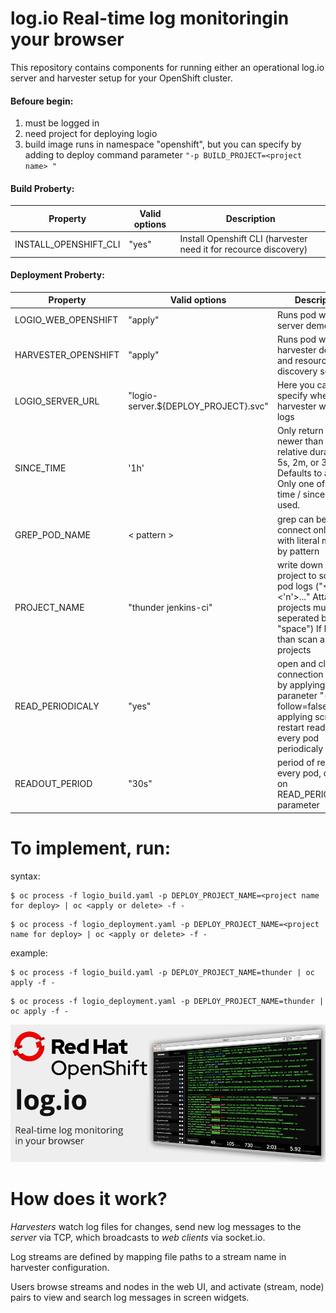 # log.io Real-time log monitoringin your browser

This repository contains components for running either an operational log.io server and harvester setup for your OpenShift cluster. 

#### Befoure begin:
1) must be logged in
2) need project for deploying logio 
3) build image runs in namespace "openshift", but you can specify by adding to deploy command parameter ```"-p BUILD_PROJECT=<project name> "```

#### Build Proberty:
| Property                | Valid options   | Description                        |
|-------------------------|-----------------|------------------------------------|         
| INSTALL_OPENSHIFT_CLI | "yes"    | Install Openshift CLI (harvester need it for recource  discovery) |

#### Deployment Proberty:
| Property                | Valid options   | Description                        |
|-------------------------|-----------------|------------------------------------|
| LOGIO_WEB_OPENSHIFT     |     "apply"     | Runs pod with log.io server demon  |
| HARVESTER_OPENSHIFT     |     "apply"     | Runs pod with harvester demon and resource discovery script  |
| LOGIO_SERVER_URL        | "logio-server.${DEPLOY_PROJECT}.svc"  | Here you can specify where harvester will send logs |
| SINCE_TIME              | '1h'   | Only return logs newer than a relative duration like 5s, 2m, or 3h. Defaults to all logs. Only one of since-time / since may be used.  |
| GREP_POD_NAME           | < pattern >   | grep can be used to connect only pods with literal matched by pattern |
| PROJECT_NAME            | "thunder jenkins-ci"  | write down what project to scan for pod logs ("<1> <'n'>..." Attancion projects must be seperated by "space") If blank than scan all projects |
| READ_PERIODICALY           | "yes"   | open and close connection to pods by applying paraneter "--follow=false" and applying script to restart readout every pod periodicaly |
| READOUT_PERIOD           | "30s"   | period of redout every pod, depends on READ_PERIODICALY parameter |

# To implement, run:

syntax:
```
$ oc process -f logio_build.yaml -p DEPLOY_PROJECT_NAME=<project name for deploy> | oc <apply or delete> -f - 
```
```
$ oc process -f logio_deployment.yaml -p DEPLOY_PROJECT_NAME=<project name for deploy> | oc <apply or delete> -f - 
```
example:
```
$ oc process -f logio_build.yaml -p DEPLOY_PROJECT_NAME=thunder | oc apply -f -
```
```
$ oc process -f logio_deployment.yaml -p DEPLOY_PROJECT_NAME=thunder | oc apply -f -
```
![alt text](https://raw.githubusercontent.com/ros-kamach/log.io_alpine/master/logio.png)

# How does it work?

*Harvesters* watch log files for changes, send new log messages to the *server* via TCP, which broadcasts to *web clients* via socket.io.

Log streams are defined by mapping file paths to a stream name in harvester configuration.

Users browse streams and nodes in the web UI, and activate (stream, node) pairs to view and search log messages in screen widgets.